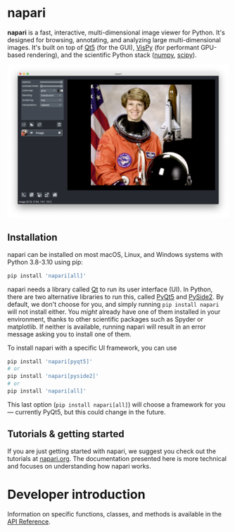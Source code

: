 # napari

**napari** is a fast, interactive, multi-dimensional image viewer for Python.
It's designed for browsing, annotating, and analyzing large multi-dimensional
images. It's built on top of [Qt5](https://doc.qt.io/qt-5/) (for the GUI),
[VisPy](http://vispy.org/) (for performant GPU-based rendering), and the
scientific Python stack ([numpy](https://numpy.org/),
[scipy](https://www.scipy.org/)).

![add-image](images/screenshot-add-image.png)

## Installation

napari can be installed on most macOS, Linux, and Windows systems with
Python 3.8-3.10 using pip:

```sh
pip install 'napari[all]'
```

napari needs a library called [Qt](https://www.qt.io/) to run its user
interface (UI). In Python, there are two alternative libraries to run this,
called [PyQt5](https://www.riverbankcomputing.com/software/pyqt/download5)
and [PySide2](https://doc.qt.io/qtforpython/). By default, we don't choose
for you, and simply running `pip install napari` will not install either. You
*might* already have one of them installed in your environment, thanks to other
scientific packages such as Spyder or matplotlib. If neither is available,
running napari will result in an error message asking you to install one of
them.

To install napari with a specific UI framework, you can use

```sh
pip install 'napari[pyqt5]'
# or
pip install 'napari[pyside2]'
# or
pip install 'napari[all]'
```

This last option (`pip install napari[all]`) will choose a framework for
you — currently PyQt5, but this could change in the future.

## Tutorials & getting started

If you are just getting started with napari, we suggest you check out the
tutorials at [napari.org](http://napari.org).  The documentation presented
here is more technical and focuses on understanding how napari works.

# Developer introduction

Information on specific functions, classes, and methods is available in the
[API Reference](api).

